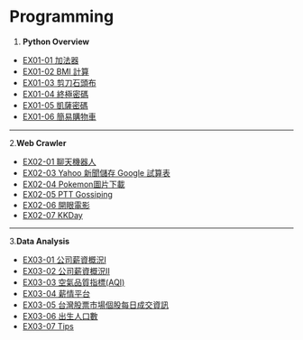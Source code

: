 # Programming

1. **Python Overview**
  - [EX01-01 加法器](EX01_01.ipynb)
  - [EX01-02 BMI 計算](EX01_02_.ipynb)
  - [EX01-03 剪刀石頭布](EX01_03.ipynb)
  - [EX01-04 終極密碼](EX01_04.ipynb)
  - [EX01-05 凱薩密碼](EX01_05.ipynb)
  - [EX01-06 簡易購物車](EX01_06.ipynb)
---
2.**Web Crawler**
  - [EX02-01 聊天機器人](EX02_01.ipynb)
  - [EX02-03 Yahoo 新聞儲存 Google 試算表](EX02_03.ipynb)
  - [EX02-04 Pokemon圖片下載](EX02_04.ipynb)
  - [EX02-05 PTT Gossiping](EX02_05.ipynb)
  - [EX02-06 開眼電影](EX02_06.ipynb)
  - [EX02-07 KKDay](EX02_07.ipynb)
---
3.**Data Analysis**
  - [EX03-01 公司薪資概況Ⅰ](EX03_01.ipynb)
  - [EX03-02 公司薪資概況ⅠⅠ](EX03_02.ipynb)
  - [EX03-03 空氣品質指標(AQI)](EX03_03.ipynb)
  - [EX03-04 薪情平台](EX03_04.ipynb)
  - [EX03-05 台灣股票市場個股每日成交資訊](EX03_05.ipynb)
  - [EX03-06 出生人口數](EX03_06.ipynb)
  - [EX03-07 Tips](EX03_07.ipynb)
